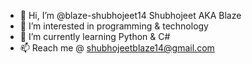 - 👋 Hi, I’m @blaze-shubhojeet14 Shubhojeet AKA Blaze
- 👀 I’m interested in programming & technology
- 🌱 I’m currently learning Python & C#
- 📫 Reach me @ shubhojeetblaze14@gmail.com

<!---
blaze-shubhojeet14/blaze-shubhojeet14 is a ✨ special ✨ repository because its `README.md` (this file) appears on your GitHub profile.
You can click the Preview link to take a look at your changes.
--->
